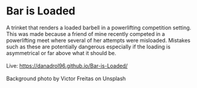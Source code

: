 # Bar is Loaded
A trinket that renders a loaded barbell in a powerlifting competition setting.  This was made because a friend of mine recently competed in a powerlifting meet where several of her attempts were misloaded.  Mistakes such as these are potentially dangerous especially if the loading is asymmetrical or far above what it should be.  
<br>
Live: https://danadrol96.github.io/Bar-is-Loaded/
<br>
<br>
Background photo by Victor Freitas on Unsplash